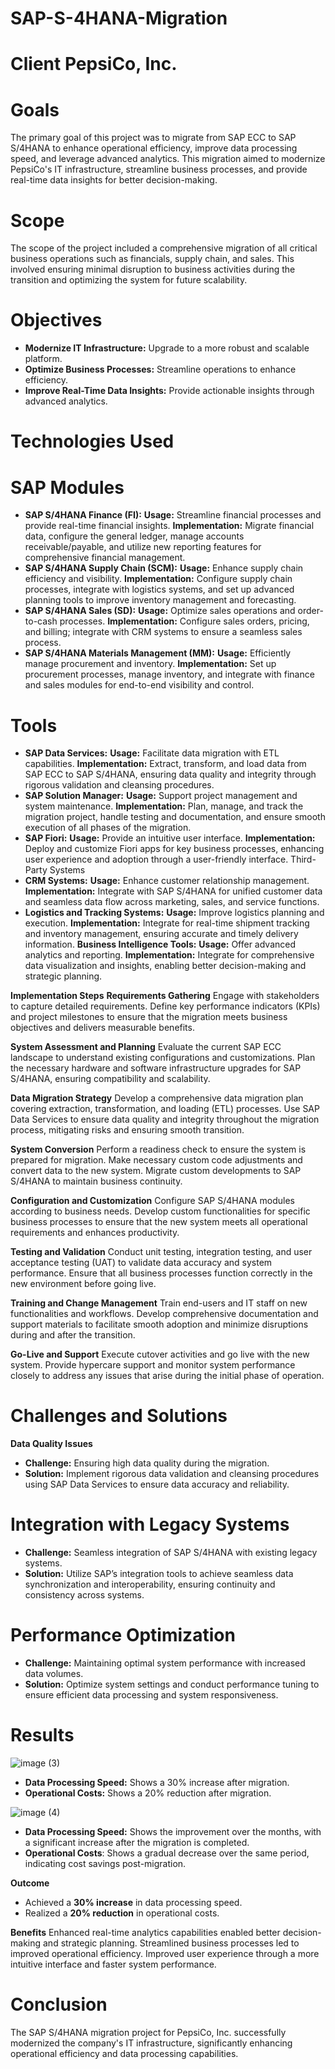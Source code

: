 # SAP-S-4HANA-Migration

# Client PepsiCo, Inc.
# Goals
The primary goal of this project was to migrate from SAP ECC to SAP S/4HANA to enhance operational efficiency, improve data processing speed, and leverage advanced analytics. This migration aimed to modernize PepsiCo's IT infrastructure, streamline business processes, and provide real-time data insights for better decision-making.

# Scope
The scope of the project included a comprehensive migration of all critical business operations such as financials, supply chain, and sales. This involved ensuring minimal disruption to business activities during the transition and optimizing the system for future scalability.

# Objectives
- **Modernize IT Infrastructure:** Upgrade to a more robust and scalable platform.
- **Optimize Business Processes:** Streamline operations to enhance efficiency.
- **Improve Real-Time Data Insights:** Provide actionable insights through advanced analytics.

# Technologies Used
# SAP Modules
- **SAP S/4HANA Finance (FI):**
**Usage:** Streamline financial processes and provide real-time financial insights.
**Implementation:** Migrate financial data, configure the general ledger, manage accounts receivable/payable, and utilize new reporting features for comprehensive financial management.
- **SAP S/4HANA Supply Chain (SCM):**
**Usage:** Enhance supply chain efficiency and visibility.
**Implementation:** Configure supply chain processes, integrate with logistics systems, and set up advanced planning tools to improve inventory management and forecasting.
- **SAP S/4HANA Sales (SD):**
**Usage:** Optimize sales operations and order-to-cash processes.
**Implementation:** Configure sales orders, pricing, and billing; integrate with CRM systems to ensure a seamless sales process.
- **SAP S/4HANA Materials Management (MM):**
**Usage:** Efficiently manage procurement and inventory.
**Implementation:** Set up procurement processes, manage inventory, and integrate with finance and sales modules for end-to-end visibility and control.

# Tools
- **SAP Data Services:**
**Usage:** Facilitate data migration with ETL capabilities.
**Implementation:** Extract, transform, and load data from SAP ECC to SAP S/4HANA, ensuring data quality and integrity through rigorous validation and cleansing procedures.
- **SAP Solution Manager:**
**Usage:** Support project management and system maintenance.
**Implementation:** Plan, manage, and track the migration project, handle testing and documentation, and ensure smooth execution of all phases of the migration.
- **SAP Fiori:**
**Usage:** Provide an intuitive user interface.
**Implementation:** Deploy and customize Fiori apps for key business processes, enhancing user experience and adoption through a user-friendly interface.
Third-Party Systems
- **CRM Systems:**
**Usage:** Enhance customer relationship management.
**Implementation:** Integrate with SAP S/4HANA for unified customer data and seamless data flow across marketing, sales, and service functions.
- **Logistics and Tracking Systems:**
**Usage:** Improve logistics planning and execution.
**Implementation:** Integrate for real-time shipment tracking and inventory management, ensuring accurate and timely delivery information.
**Business Intelligence Tools:**
**Usage:** Offer advanced analytics and reporting.
**Implementation:** Integrate for comprehensive data visualization and insights, enabling better decision-making and strategic planning.

**Implementation Steps**
**Requirements Gathering**
Engage with stakeholders to capture detailed requirements. Define key performance indicators (KPIs) and project milestones to ensure that the migration meets business objectives and delivers measurable benefits.

**System Assessment and Planning**
Evaluate the current SAP ECC landscape to understand existing configurations and customizations. Plan the necessary hardware and software infrastructure upgrades for SAP S/4HANA, ensuring compatibility and scalability.

**Data Migration Strategy**
Develop a comprehensive data migration plan covering extraction, transformation, and loading (ETL) processes. Use SAP Data Services to ensure data quality and integrity throughout the migration process, mitigating risks and ensuring smooth transition.

**System Conversion**
Perform a readiness check to ensure the system is prepared for migration. Make necessary custom code adjustments and convert data to the new system. Migrate custom developments to SAP S/4HANA to maintain business continuity.

**Configuration and Customization**
Configure SAP S/4HANA modules according to business needs. Develop custom functionalities for specific business processes to ensure that the new system meets all operational requirements and enhances productivity.

**Testing and Validation**
Conduct unit testing, integration testing, and user acceptance testing (UAT) to validate data accuracy and system performance. Ensure that all business processes function correctly in the new environment before going live.

**Training and Change Management**
Train end-users and IT staff on new functionalities and workflows. Develop comprehensive documentation and support materials to facilitate smooth adoption and minimize disruptions during and after the transition.

**Go-Live and Support**
Execute cutover activities and go live with the new system. Provide hypercare support and monitor system performance closely to address any issues that arise during the initial phase of operation.

# Challenges and Solutions
**Data Quality Issues**
- **Challenge:** Ensuring high data quality during the migration.
- **Solution:** Implement rigorous data validation and cleansing procedures using SAP Data Services to ensure data accuracy and reliability.

# Integration with Legacy Systems
- **Challenge:** Seamless integration of SAP S/4HANA with existing legacy systems.
- **Solution:** Utilize SAP’s integration tools to achieve seamless data synchronization and interoperability, ensuring continuity and consistency across systems.

# Performance Optimization
- **Challenge:** Maintaining optimal system performance with increased data volumes.
- **Solution:** Optimize system settings and conduct performance tuning to ensure efficient data processing and system responsiveness.

# Results
![image (3)](https://github.com/TacoBadger/SAP-S-4HANA-Migration/assets/11693256/b9b29f2f-6266-4978-b330-8b30f6797f64)

- **Data Processing Speed:** Shows a 30% increase after migration.
- **Operational Costs:** Shows a 20% reduction after migration.


![image (4)](https://github.com/TacoBadger/SAP-S-4HANA-Migration/assets/11693256/15682114-01cf-4b0b-84c5-ac031cc8cf28)

- **Data Processing Speed:** Shows the improvement over the months, with a significant increase after the migration is completed.
- **Operational Costs**: Shows a gradual decrease over the same period, indicating cost savings post-migration.

**Outcome**
- Achieved a **30% increase** in data processing speed.
- Realized a **20% reduction** in operational costs.

**Benefits**
Enhanced real-time analytics capabilities enabled better decision-making and strategic planning.
Streamlined business processes led to improved operational efficiency.
Improved user experience through a more intuitive interface and faster system performance.

# **Conclusion**
The SAP S/4HANA migration project for PepsiCo, Inc. successfully modernized the company's IT infrastructure, significantly enhancing operational efficiency and data processing capabilities.
